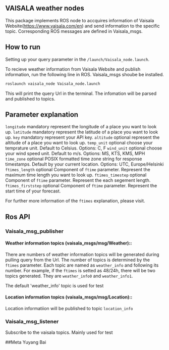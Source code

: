 ## VAISALA weather nodes

This package implements ROS node to accquires information of Vaisala Website(https://www.vaisala.com/en) and send information to the specific topic. Corresponding ROS messages are defined in Vaisala_msgs.

## How to run
Setting up your query parameter in the `/launch/Vaisala_node.launch`.

To recieve weather information from Vaisala Website and publish information, run the following line in ROS. Vaisala_msgs shoube be installed.
```sh
roslaunch vaisala_node Vaisala_node.launch 
```
This will print the query Url in the terminal. The infomation will be parsed and published to topics.

## Parameter explanation

`longitude`		mandatory	represent the longitude of a place you want to look up.
`latitude`		mandatory	represent the latitude of a place you want to look up.
`key`			mandatory	represent your API key.
`altitude`		optional	represent the altitude of a place you want to look up.
`temp_unit`		optional	choose your temprature unit. Default to Celsius.	Options: C, F
`wind_unit`		optional	choose your wind speed unit. Default to m/s.		Options: MS, KTS, KMS, MPH
`time_zone`		optional	POSIX formatted time zone string for response timestamps. Default by your current location.	Options: UTC, Europe/Helsinki
`ftimes_length`		optional	Component of `ftime` parameter. Represent the maximum time length you want to look up.
`ftimes_timestep`	optional	Component of `ftime` parameter. Represent the each segement length.
`ftimes_firststep`	optional	Component of `ftime` parameter. Represent the start time of your forecast.

For further more information of the `ftimes` explanation, please visit.


## Ros API

### Vaisala_msg_publisher
#### Weather information topics (vaisala_msgs/msg/Weather)::
There are numbers of weather information topics will be generated during pulling query from the Url. The number of topics is determined by the `ftimes` parameter. Each topic are named as `weather_info` and following its number. For example, if the `ftimes` is setted as 48/24h, there will be two topics generated. They are `weather_info0` and `weather_info1`.

The default 'weather_info' topic is used for test

#### Location information topics (vaisala_msgs/msg/Location)::
Location informatiion will be published to topic `location_info`

### Vaisala_msg_listener
Subscribe to the vaisala topics. Mainly used for test

##Meta
Yuyang Bai




